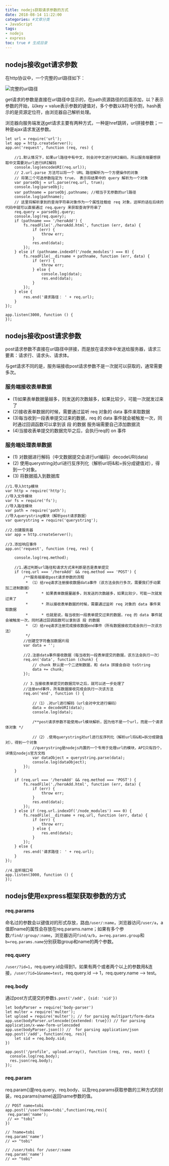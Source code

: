 ```yaml
---
title: nodejs获取请求参数的方式
date: 2018-08-14 11:22:00
categories: #文章分类
- JavaScript
tags:
- nodejs
- express
toc: true # 生成目录
---
```


## nodejs接收get请求参数

在http协议中，一个完整的url路径如下：

![完整的url路径](http://ww1.sinaimg.cn/large/8b2b1aafly1fu91lq2nqaj20se0ebq3a.jpg)

get请求的参数是直接在url路径中显示的，在path资源路径的后面添加，以？表示参数的开始，以key = value表示参数的键值对，多个参数以&符号分割，hash表示的是资源定位符，由浏览器自己解析处理。

浏览器向服务端发送get请求主要有两种方式，一种是href跳转，url拼接参数；一种是ajax请求发送参数。

```
let url = require('url');
let app = http.createServer();
app.on('request', function (req, res) {

    //1.默认情况下，如果url路径中有中文，则会对中文进行URI编码，所以服务端要想获取中文需要对url进行URI解码
    console.log(encodeURI(req.url));
    // 2.url.parse 方法可以将一个 URL 路径解析为一个方便操作的对象
    // 将第二个可选参数指定为 true， 表示将结果中的 query 解析为一个对象
    var parseObj = url.parse(req.url, true);
    console.log(parseObj);
    var pathname = parseObj.pathname; //相当于无参数的url路径
    console.log(pathname);
    // 这里将解析拿到的查询字符串对象作为一个属性挂载给 req 对象，这样的话在后续的代码中就可以直接通过 req.query 来获取查询字符串了
    req.query = parseObj.query;
    console.log(req.query);
    if (pathname === '/heroAdd') {
        fs.readFile('./heroAdd.html', function (err, data) {
            if (err) {
                throw err;
            }
            res.end(data);
        });
    } else if (pathname.indexOf('/node_modules') === 0) {
        fs.readFile(__dirname + pathname, function (err, data) {
            if (err) {
                throw err;
            } else {
                console.log(data);
                res.end(data);
            }
        });
    } else {
        res.end('请求路径： ' + req.url);
    }
});

app.listen(3000, function () {
});
```

## nodejs接收post请求参数

post请求参数不直接在url路径中拼接，而是放在请求体中发送给服务器，请求三要素：请求行、请求头、请求体。

与get请求不同的是，服务端接收post请求参数不是一次就可以获取的，通常需要多次。

### 服务端接收表单数据

- (1)如果表单数据量越多，则发送的次数越多，如果比较少，可能一次就发过来了
- (2)接收表单数据的时候，需要通过监听 req 对象的 data 事件来取数据
- (3)每当收到一段表单提交过来的数据，req 的 data 事件就会被触发一次，同时通过回调函数可以拿到该 段 的数据
服务端需要自己添加数据流
- (4)当接收表单提交的数据完毕之后，会执行req的 on 事件

### 服务端处理表单数据

- (1) 对数据进行解码（中文数据提交会进行url编码）decodeURI(data)
- (2) 使用querystring对url进行反序列化（解析url将&和=拆分成键值对），得到一个对象。
- (3) 将数据插入到数据库

```
//1.导入http模块
var http = require('http');
//导入文件模块
var fs = require('fs');
//导入路径模块
var path = require('path');
//导入querystring模块（解析post请求数据）
var querystring = require('querystring');

//2.创建服务器
var app = http.createServer();

//3.添加响应事件
app.on('request', function (req, res) {

    console.log(req.method);

    //1.通过判断url路径和请求方式来判断是否是表单提交
    if (req.url === '/heroAdd' && req.method === 'POST') {
        /**服务端接收post请求参数的流程
         * （1）给req请求注册接收数据data事件（该方法会执行多次，需要我们手动累加二进制数据）
         *      * 如果表单数据量越多，则发送的次数越多，如果比较少，可能一次就发过来了
         *      * 所以接收表单数据的时候，需要通过监听 req 对象的 data 事件来取数据
         *      * 也就是说，每当收到一段表单提交过来的数据，req 的 data 事件就会被触发一次，同时通过回调函数可以拿到该 段 的数据
         * （2）给req请求注册完成接收数据end事件（所有数据接收完成会执行一次该方法）
         */
        //创建空字符叠加数据片段
        var data = '';

        //2.注册data事件接收数据（每当收到一段表单提交的数据，该方法会执行一次）
        req.on('data', function (chunk) {
            // chunk 默认是一个二进制数据，和 data 拼接会自动 toString
            data += chunk;
        });

        // 3.当接收表单提交的数据完毕之后，就可以进一步处理了
        //注册end事件，所有数据接收完成会执行一次该方法
        req.on('end', function () {

            //（1）.对url进行解码（url会对中文进行编码）
            data = decodeURI(data);
            console.log(data);

            /**post请求参数不能使用url模块解析，因为他不是一个url，而是一个请求体对象 */

            //（2）.使用querystring对url进行反序列化（解析url将&和=拆分成键值对），得到一个对象
            //querystring是nodejs内置的一个专用于处理url的模块，API只有四个，详情见nodejs官方文档
            var dataObject = querystring.parse(data);
            console.log(dataObject);
        });
    }

    if (req.url === '/heroAdd' && req.method === 'POST') {
        fs.readFile('./heroAdd.html', function (err, data) {
            if (err) {
                throw err;
            }
            res.end(data);
        });
    } else if (req.url.indexOf('/node_modules') === 0) {
        fs.readFile(__dirname + req.url, function (err, data) {
            if (err) {
                throw err;
            } else {
                res.end(data);
            }
        });
    } else {
        res.end('请求路径： ' + req.url);
    }
});

//4.监听端口号
app.listen(3000, function () {
});
```

## nodejs使用express框架获取参数的方式

### req.params

命名过的参数会以键值对的形式存放，路由`/user/:name`，浏览器访问`/user/a`，a值即name的属性会存放在req.params.name；如果有多个参数`/find/:group/:name`，浏览器访问`find/a/b`，`a=req.params.group`和`b=req.params.name`分别获取group和name的两个参数。

### req.query

`/user/?id=1`，req.query.id会得到1，如果有两个或者两个以上的参数用&连接，`/user/?id=1&name=test`，req.query.id --> 1，req.query.name --> test。

### req.body

通过post方式提交的参数`$.post('/add', {sid: 'sid'})`
```
let bodyParser = require('body-parser')
let multer = require('multer');
let upload = require('multer'); // for parsing multipart/form-data
app.use(bodyParser.urlencode({extended: true})) // for parsing application/x-www-form-urlencoded
app.use(bodyParser.json()) //  for parsing application/json
app.post('/add', function(req, res){
    let sid = req.body.sid;
})

app.post('/profile', upload.array(), function (req, res, next) {
  console.log(req.body);
  res.json(req.body);
});
```

### req.param

req.param()是req.query、req.body、以及req.params获取参数的三种方式的封装，req.params(name)返回name参数的值。

```
// POST name=tobi
app.post('/user?name=tobi',function(req,res){
 req.param('name');
 // => "tobi"
})

// ?name=tobi
req.param('name')
// => "tobi"

// /user/tobi for /user/:name
req.param('name')
// => "tobi"
```


